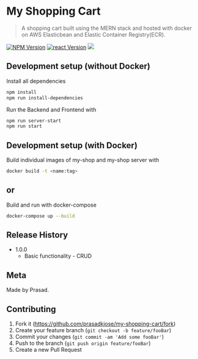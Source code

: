 # My Shopping Cart

> A shopping cart built using the MERN stack and hosted with docker on AWS Elasticbean and Elastic Container Registry(ECR).

[![NPM Version][npm-image]][npm-url]
[![react Version][react-image]][react-url]
![](header.png)

## Development setup (without Docker)

Install all dependencies

```sh
npm install
npm run install-dependencies
```

Run the Backend and Frontend with

```sh
npm run server-start
npm run start
```

## Development setup (with Docker)

Build individual images of my-shop and my-shop server with

```sh
docker build -t <name:tag>
```

## or

Build and run with docker-compose

```sh
docker-compose up --build
```

## Release History

- 1.0.0
  - Basic functionality - CRUD

## Meta

Made by Prasad.

## Contributing

1. Fork it (<https://github.com/prasadkjose/my-shopping-cart/fork>)
2. Create your feature branch (`git checkout -b feature/fooBar`)
3. Commit your changes (`git commit -am 'Add some fooBar'`)
4. Push to the branch (`git push origin feature/fooBar`)
5. Create a new Pull Request

<!-- Markdown link & img dfn's -->

[npm-image]: https://img.shields.io/badge/node-14.5.0-brightgreen
[npm-url]: https://npmjs.org/
[react-image]: https://img.shields.io/badge/react-6.13.1-brightgreen
[react-url]: https://reactjs.org/
